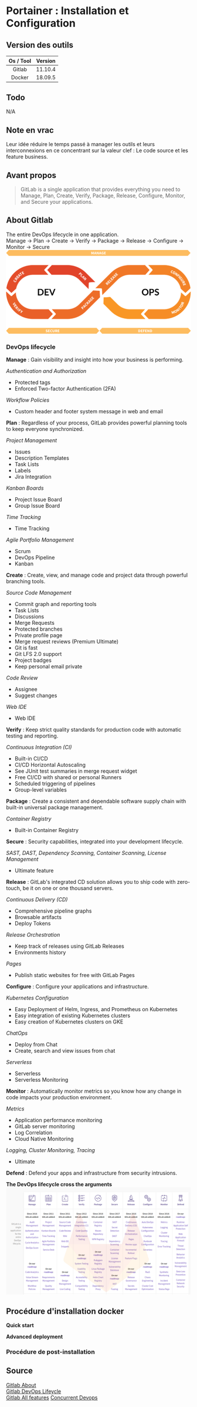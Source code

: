# Portainer : Installation et Configuration

## Version des outils

| Os / Tool | Version |
| :-------: | :-----: |
|   Gitlab  | 11.10.4 |
|   Docker  | 18.09.5 |

## Todo

N/A

## Note en vrac

Leur idée réduire le temps passé à manager les outils et leurs interconnexions en ce concentrant sur la valeur clef : Le code source et les feature business.  

## Avant propos

> GitLab is a single application that provides everything you need to Manage, Plan, Create, Verify, Package, Release, Configure, Monitor, and Secure your applications.

## About Gitlab

The entire DevOps lifecycle in one application.  
Manage -> Plan -> Create -> Verify -> Package -> Release -> Configure -> Monitor -> Secure
![Lifecycle](/img/gitlab-001.png)

### DevOps lifecycle

**Manage** : Gain visibility and insight into how your business is performing.  

_Authentication and Authorization_

-   Protected tags
-   Enforced Two-factor Authentication (2FA)

_Workflow Policies_

-   Custom header and footer system message in web and email

**Plan** : Regardless of your process, GitLab provides powerful planning tools to keep everyone synchronized.  

_Project Management_

-   Issues
-   Description Templates
-   Task Lists
-   Labels
-   Jira Integration

_Kanban Boards_

-   Project Issue Board
-   Group Issue Board

_Time Tracking_

-   Time Tracking

_Agile Portfolio Management_

-   Scrum
-   DevOps Pipeline
-   Kanban

**Create** : Create, view, and manage code and project data through powerful branching tools.  

_Source Code Management_

-   Commit graph and reporting tools
-   Task Lists
-   Discussions
-   Merge Requests
-   Protected branches
-   Private profile page
-   Merge request reviews (Premium Ultimate)
-   Git is fast
-   Git LFS 2.0 support
-   Project badges
-   Keep personal email private

_Code Review_

-   Assignee
-   Suggest changes

_Web IDE_

-   Web IDE

**Verify** : Keep strict quality standards for production code with automatic testing and reporting.  

_Continuous Integration (CI)_

-   Built-in CI/CD
-   CI/CD Horizontal Autoscaling
-   See JUnit test summaries in merge request widget
-   Free CI/CD with shared or personal Runners
-   Scheduled triggering of pipelines
-   Group-level variables

**Package** : Create a consistent and dependable software supply chain with built-in universal package management.  

_Container Registry_

-   Built-in Container Registry

**Secure** : Security capabilities, integrated into your development lifecycle.  

_SAST, DAST, Dependency Scanning, Container Scanning, License Management_

-   Ultimate feature

**Release** : GitLab's integrated CD solution allows you to ship code with zero-touch, be it on one or one thousand servers.  

_Continuous Delivery (CD)_

-   Comprehensive pipeline graphs
-   Browsable artifacts
-   Deploy Tokens

_Release Orchestration_

-   Keep track of releases using GitLab Releases
-   Environments history

_Pages_

-   Publish static websites for free with GitLab Pages

**Configure** : Configure your applications and infrastructure.  

_Kubernetes Configuration_

-   Easy Deployment of Helm, Ingress, and Prometheus on Kubernetes
-   Easy integration of existing Kubernetes clusters
-   Easy creation of Kubernetes clusters on GKE

_ChatOps_

-   Deploy from Chat
-   Create, search and view issues from chat

_Serverless_

-   Serverless
-   Serverless Monitoring

**Monitor** : Automatically monitor metrics so you know how any change in code impacts your production environment.  

_Metrics_

-   Application performance monitoring
-   GitLab server monitoring
-   Log Correlation
-   Cloud Native Monitoring

_Logging, Cluster Monitoring, Tracing_

-   Ultimate

**Defend** : Defend your apps and infrastructure from security intrusions.  

**The DevOps lifecycle cross the arguments**  
![Devops Lifecycle](/img/gitlab-002.png)

## Procédure d'installation docker

**Quick start**  

**Advanced deployment**  

### Procédure de post-installation

## Source

[Gitlab About](https://about.gitlab.com/)  
[Gitlab DevOps Lifeycle](https://about.gitlab.com/stages-devops-lifecycle/)  
[Gitlab All features](https://about.gitlab.com/features/)
[Concurrent Devops](https://about.gitlab.com/concurrent-devops/)
